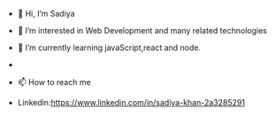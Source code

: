 - 👋 Hi, I’m Sadiya
- 👀 I’m interested in Web Development and many related technologies
- 🌱 I’m currently learning javaScript,react and node.
- 
  
- 📫 How to reach me
- Linkedin:https://www.linkedin.com/in/sadiya-khan-2a3285291
  



<!---
missarena/missarena is a ✨ special ✨ repository because its `README.md` (this file) appears on your GitHub profile.
You can click the Preview link to take a look at your changes.
--->
